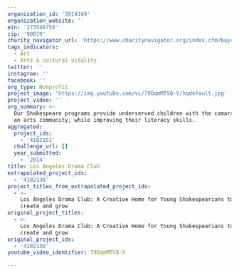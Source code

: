 ```yaml
---
organization_id: '2014169'
organization_website: ''
ein: '273546756'
zip: '90019'
charity_navigator_url: 'https://www.charitynavigator.org/index.cfm?bay=search.profile&ein=273546756'
tags_indicators:
  - Art
  - Arts & cultural vitality
twitter: ''
instagram: ''
facebook: ''
org_type: Nonprofit
project_image: 'https://img.youtube.com/vi/79DqmMTV8-Y/hqdefault.jpg'
project_video: ''
org_summary: >-
  Our Shakespeare programs provide underserved children with the camaraderie of
  an arts community, while improving their literacy skills.
aggregated:
  project_ids:
    - '4102151'
  challenge_url: []
  year_submitted:
    - '2014'
title: Los Angeles Drama Club
extrapolated_project_ids:
  - '4102130'
project_titles_from_extrapolated_project_ids:
  - >-
    Los Angeles Drama Club: A Creative Home for Young Shakespearians to learn
    create and grow
original_project_titles:
  - >-
    Los Angeles Drama Club: A Creative Home for Young Shakespearians to learn,
    create and grow
original_project_ids:
  - '4102130'
youtube_video_identifier: 79DqmMTV8-Y

---
```


